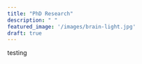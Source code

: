 ```yaml
---
title: "PhD Research"
description: " "
featured_image: '/images/brain-light.jpg'
draft: true
---
```

testing
